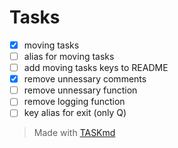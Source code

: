 <!-- this file was generated with TASKmd 
git repository : https://github.com/democraz20/taskmd
! DO NOT EDIT THIS FILE MANUALLY !
-->

# Tasks 

 - [x] moving tasks 
 - [ ] alias for moving tasks
 - [ ] add moving tasks keys to README
 - [x] remove unnessary comments
 - [ ] remove unnessary function
 - [ ] remove logging function
 - [ ] key alias for exit (only Q)

> Made with [TASKmd](https://github.com/democraz20/taskmd)
